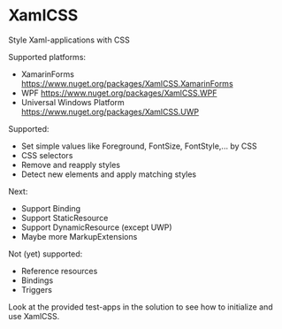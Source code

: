 # XamlCSS
Style Xaml-applications with CSS

Supported platforms:
- XamarinForms https://www.nuget.org/packages/XamlCSS.XamarinForms
- WPF https://www.nuget.org/packages/XamlCSS.WPF
- Universal Windows Platform https://www.nuget.org/packages/XamlCSS.UWP

Supported:
- Set simple values like Foreground, FontSize, FontStyle,... by CSS
- CSS selectors
- Remove and reapply styles
- Detect new elements and apply matching styles

Next:
- Support Binding
- Support StaticResource
- Support DynamicResource (except UWP)
- Maybe more MarkupExtensions

Not (yet) supported:
- Reference resources
- Bindings
- Triggers

Look at the provided test-apps in the solution to see how to initialize and use XamlCSS.
